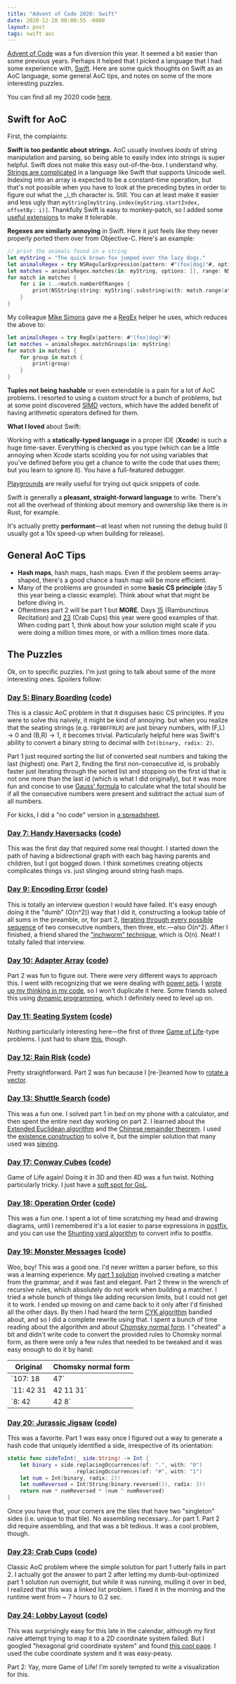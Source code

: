 ```yaml
--- 
title: "Advent of Code 2020: Swift"
date: 2020-12-28 08:00:55 -0800
layout: post
tags: swift aoc
---
```


[Advent of Code](https://adventofcode.com) was a fun diversion this year. It seemed a bit easier than some previous years. Perhaps it helped that I picked a language that I had some experience with, [Swift](https://developer.apple.com/swift/). Here are some quick thoughts on Swift as an AoC language, some general AoC tips, and notes on some of the more interesting puzzles.

You can find all my 2020 code [here](https://github.com/bgreenlee/AdventOfCode/tree/main/2020/Sources).

## Swift for AoC

First, the complaints:

**Swift is too pedantic about strings.** AoC usually involves _loads_ of string manipulation and parsing, so being able to easily index into strings is super helpful. Swift does not make this easy out-of-the-box. I understand why. [Strings are complicated](https://oleb.net/blog/2017/11/swift-4-strings/) in a language like Swift that supports Unicode well. Indexing into an array is expected to be a constant-time operation, but that's not possible when you have to look at the preceding bytes in order to figure out what the _i_th character is. Still. You can at least make it easier and less ugly than `myString[myString.index(myString.startIndex, offsetBy: i)]`. Thankfully Swift is easy to monkey-patch, so I added some [useful extensions](https://github.com/bgreenlee/AdventOfCode/blob/main/2020/Sources/Shared/StringExtensions.swift) to make it tolerable.

**Regexes are similarly annoying** in Swift. Here it just feels like they never properly ported them over from Objective-C. Here's an example:

```swift
// print the animals found in a string
let myString = "The quick brown fox jumped over the lazy dogs."
let animalsRegex = try NSRegularExpression(pattern: #"(fox|dog)"#, options: [])
let matches = animalsRegex.matches(in: myString, options: [], range: NSRange(myString.startIndex..<myString.endIndex, in: myString))
for match in matches {
    for i in 1..<match.numberOfRanges {
        print(NSString(string: myString).substring(with: match.range(at: i)))
    }
}
```

My colleague [Mike Simons](https://github.com/waltflanagan) gave me a [RegEx](https://github.com/bgreenlee/AdventOfCode/blob/main/2020/Sources/Shared/RegEx.swift) helper he uses, which reduces the above to:

```swift
let animalsRegex = try RegEx(pattern: #"(fox|dog)"#)
let matches = animalsRegex.matchGroups(in: myString)
for match in matches {
    for group in match {
        print(group)
    }
}
```

**Tuples not being hashable** or even extendable is a pain for a lot of AoC problems. I resorted to using a custom struct for a bunch of problems, but at some point discovered [SIMD](https://developer.apple.com/documentation/swift/simd) vectors, which have the added benefit of having arithmetic operators defined for them.

**What I loved** about Swift:

Working with a **statically-typed language** in a proper IDE (**Xcode**) is such a huge time-saver. Everything is checked as you type (which can be a little annoying when Xcode starts scolding you for not using variables that you've defined before you get a chance to write the code that uses them; but you learn to ignore it). You have a full-featured debugger.

[Playgrounds](https://www.apple.com/swift/playgrounds/) are really useful for trying out quick snippets of code.

Swift is generally a **pleasant, straight-forward language** to write. There's not all the overhead of thinking about memory and ownership like there is in Rust, for example.

It's actually pretty **performant**—at least when not running the debug build (I usually got a 10x speed-up when building for release).

## General AoC Tips

* **Hash maps**, hash maps, hash maps. Even if the problem seems array-shaped, there's a good chance a hash map will be more efficient.
* Many of the problems are grounded in some **basic CS principle** (day 5 this year being a classic example). Think about what that might be before diving in.
* Oftentimes part 2 will be part 1 but **MORE**. Days [15](https://adventofcode.com/2020/day/15) (Rambunctious Recitation) and [23](https://adventofcode.com/2020/day/23) (Crab Cups) this year were good examples of that. When coding part 1, think about how your solution might scale if you were doing a million times more, or with a million times more data.

## The Puzzles

Ok, on to specific puzzles. I'm just going to talk about some of the more interesting ones. Spoilers follow:

### [Day 5: Binary Boarding](https://adventofcode.com/2020/day/5) ([code](https://github.com/bgreenlee/AdventOfCode/blob/main/2020/Sources/05-BinaryBoarding/main.swift))

This is a classic AoC problem in that it disguises basic CS principles. If you were to solve this naively, it might be kind of annoying. but when you realize that the seating strings (e.g. `FBFBBFFRLR`) are just binary numbers, with (F,L) -\> 0 and (B,R) -\> 1, it becomes trivial. Particularly helpful here was Swift's ability to convert a binary string to decimal with `Int(binary, radix: 2)`.

Part 1 just required sorting the list of converted seat numbers and taking the last (highest) one. Part 2, finding the first non-consecutive id, is probably faster just iterating through the sorted list and stopping on the first id that is not one more than the last id (which is what I did originally), but it was more fun and concise to use [Gauss' formula](https://nrich.maths.org/2478) to calculate what the total should be if all the consecutive numbers were present and subtract the actual sum of all numbers.

For kicks, I did a "no code" version in [a spreadsheet](https://docs.google.com/spreadsheets/d/1pgE15V-n5zG6IPb921SJAGYnNPQ7u4Ql_QYS_wNM2V4/edit#gid=0).

### [Day 7: Handy Haversacks](https://adventofcode.com/2020/day/7) ([code](https://github.com/bgreenlee/AdventOfCode/tree/main/2020/Sources/07-HandyHaversacks))

This was the first day that required some real thought. I started down the path of having a bidirectional graph with each bag having parents and children, but I got bogged down. I think sometimes creating objects complicates things vs. just slinging around string hash maps.

### [Day 9: Encoding Error](https://adventofcode.com/2020/day/9) ([code](https://github.com/bgreenlee/AdventOfCode/tree/main/2020/Sources/09-EncodingError))

This is totally an interview question I would have failed. It's easy enough doing it the "dumb" (O(n^2)) way that I did it, constructing a lookup table of all sums in the preamble, or, for part 2, [iterating through every possible sequence](https://github.com/bgreenlee/AdventOfCode/blob/46162105ed4f803151b9db18c87215e15511118c/2020/Sources/09-EncodingError/Part2.swift) of two consecutive numbers, then three, etc.—also O(n^2). After I finished, a friend shared the ["inchworm" technique](https://github.com/bgreenlee/AdventOfCode/blob/main/2020/Sources/09-EncodingError/Part2.swift), which is O(n). Neat! I totally failed that interview.

### [Day 10: Adapter Array](https://adventofcode.com/2020/day/10) ([code](https://github.com/bgreenlee/AdventOfCode/tree/main/2020/Sources/10-AdapterArray))

Part 2 was fun to figure out. There were very different ways to approach this. I went with recognizing that we were dealing with [power sets](https://en.wikipedia.org/wiki/Power_set). I [wrote up my thinking in my code](https://github.com/bgreenlee/AdventOfCode/blob/main/2020/Sources/10-AdapterArray/Part2.swift), so I won't duplicate it here. Some friends solved this using [dynamic programming](https://www.educative.io/courses/grokking-dynamic-programming-patterns-for-coding-interviews/m2G1pAq0OO0), which I definitely need to level up on.

### [Day 11: Seating System](https://adventofcode.com/2020/day/11) ([code](https://github.com/bgreenlee/AdventOfCode/tree/main/2020/Sources/11-SeatingSystem))

Nothing particularly interesting here—the first of three [Game of Life](https://en.wikipedia.org/wiki/Conway%27s_Game_of_Life)-type problems. I just had to share [this](https://www.reddit.com/r/adventofcode/comments/kcpdbi/2020_day_11_part_2luaroblox_waiting_room/), though.

### [Day 12: Rain Risk](https://adventofcode.com/2020/day/12) ([code](https://github.com/bgreenlee/AdventOfCode/tree/main/2020/Sources/12-RainRisk))

Pretty straightforward. Part 2 was fun because I [re-]learned how to [rotate a vector](https://matthew-brett.github.io/teaching/rotation_2d.html).

### [Day 13: Shuttle Search](https://adventofcode.com/2020/day/13) ([code](https://github.com/bgreenlee/AdventOfCode/blob/main/2020/Sources/13-ShuttleSearch/main.swift))

This was a fun one. I solved part 1 in bed on my phone with a calculator, and then spent the entire next day working on part 2. I learned about the [Extended Euclidean algorithm](https://en.wikipedia.org/wiki/Extended_Euclidean_algorithm) and the [Chinese remainder theorem](https://en.wikipedia.org/wiki/Chinese_remainder_theorem). I used the [existence construction](https://en.wikipedia.org/wiki/Chinese_remainder_theorem#Using_the_existence_construction) to solve it, but the simpler solution that many used was [sieving](https://en.wikipedia.org/wiki/Chinese_remainder_theorem#Search_by_sieving).

### [Day 17: Conway Cubes](https://adventofcode.com/2020/day/17) ([code](https://github.com/bgreenlee/AdventOfCode/tree/main/2020/Sources/17-ConwayCubes))

Game of Life again! Doing it in 3D and then 4D was a fun twist. Nothing particularly tricky. I just have a [soft spot for GoL](https://apps.apple.com/us/app/qr-life/id1061418370).

### [Day 18: Operation Order](https://adventofcode.com/2020/day/18) ([code](https://github.com/bgreenlee/AdventOfCode/tree/main/2020/Sources/18-OperationOrder))

This was a fun one. I spent a lot of time scratching my head and drawing diagrams, until I remembered it's a lot easier to parse expressions in [postfix](https://en.wikipedia.org/wiki/Reverse_Polish_notation), and you can use the [Shunting yard algorithm](https://en.wikipedia.org/wiki/Shunting-yard_algorithm) to convert infix to postfix.

### [Day 19: Monster Messages](https://adventofcode.com/2020/day/19) ([code](https://github.com/bgreenlee/AdventOfCode/tree/main/2020/Sources/19-MonsterMessages))

Woo, boy! This was a good one. I'd never written a parser before, so this was a learning experience. My [part 1 solution](https://github.com/bgreenlee/AdventOfCode/tree/ac4f6e50be0ba2dcca8e69bfbb77e1f83a034b92/2020/Sources/19-MonsterMessages) involved creating a matcher from the grammar, and it was fast and elegant. Part 2 threw in the wrench of recursive rules, which absolutely do not work when building a matcher. I tried a whole bunch of things like adding recursion limits, but I could not get it to work. I ended up moving on and came back to it only after I'd finished all the other days. By then I had heard the term [CYK algorithm](https://en.wikipedia.org/wiki/CYK_algorithm) bandied about, and so I did a complete rewrite using that. I spent a bunch of time reading about the algorithm and about [Chomsky normal form](https://en.wikipedia.org/wiki/Chomsky_normal_form). I "cheated" a bit and didn't write code to convert the provided rules to Chomsky normal form, as there were only a few rules that needed to be tweaked and it was easy enough to do it by hand:

| Original               | Chomsky normal form |
| ---------------------- | ------------------- |
| `107: 18 | 47`         | `107: "b" | "a"` |
| `11: 42 31 | 42 11 31` | `11: 42 31 | 42 133` <br> `133: 11 31` |
| `8: 42 | 42 8`         | `8: 47 50 | 18 4 | 42 8` |

### [Day 20: Jurassic Jigsaw](https://adventofcode.com/2020/day/20) ([code](https://github.com/bgreenlee/AdventOfCode/tree/main/2020/Sources/20-JurassicJigsaw))

This was a favorite. Part 1 was easy once I figured out a way to generate a hash code that uniquely identified a side, irrespective of its orientation:

```swift
static func sideToInt(_ side:String) -> Int {
    let binary = side.replacingOccurrences(of: ".", with: "0")
                     .replacingOccurrences(of: "#", with: "1")
    let num = Int(binary, radix: 2)!
    let numReversed = Int(String(binary.reversed()), radix: 2)!
    return num * numReversed * (num ^ numReversed)
}
```

Once you have that, your corners are the tiles that have two "singleton" sides (i.e. unique to that tile). No assembling necessary...for part 1. Part 2 did require assembling, and that was a bit tedious. It was a cool problem, though.

### [Day 23: Crab Cups](https://adventofcode.com/2020/day/23) ([code](https://github.com/bgreenlee/AdventOfCode/tree/main/2020/Sources/23-CrabCups))

Classic AoC problem where the simple solution for part 1 utterly fails in part 2. I actually got the answer to part 2 after letting my dumb-but-optimized part 1 solution run overnight, but while it was running, mulling it over in bed, I realized that this was a linked list problem. I fixed it in the morning and the runtime went from ~ 7 hours to 0.2 sec.

### [Day 24: Lobby Layout](https://adventofcode.com/2020/day/24) ([code](https://github.com/bgreenlee/AdventOfCode/tree/main/2020/Sources/24-LobbyLayout))

This was surprisingly easy for this late in the calendar, although my first naive attempt trying to map it to a 2D coordinate system failed. But I googled "hexagonal grid coordinate system" and found [this cool page](https://www.redblobgames.com/grids/hexagons/). I used the cube coordinate system and it was easy-peasy.

Part 2: Yay, more Game of Life! I'm sorely tempted to write a visualization for this.
